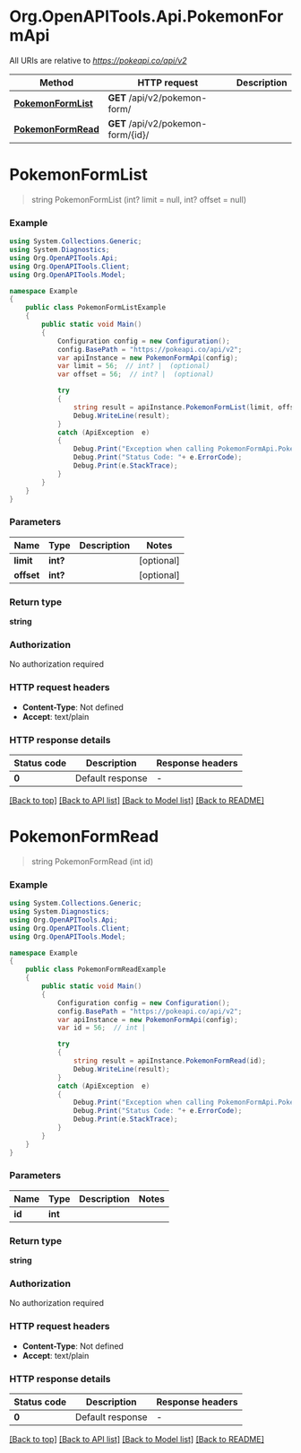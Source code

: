 # Org.OpenAPITools.Api.PokemonFormApi

All URIs are relative to *https://pokeapi.co/api/v2*

Method | HTTP request | Description
------------- | ------------- | -------------
[**PokemonFormList**](PokemonFormApi.md#pokemonformlist) | **GET** /api/v2/pokemon-form/ | 
[**PokemonFormRead**](PokemonFormApi.md#pokemonformread) | **GET** /api/v2/pokemon-form/{id}/ | 


<a name="pokemonformlist"></a>
# **PokemonFormList**
> string PokemonFormList (int? limit = null, int? offset = null)



### Example
```csharp
using System.Collections.Generic;
using System.Diagnostics;
using Org.OpenAPITools.Api;
using Org.OpenAPITools.Client;
using Org.OpenAPITools.Model;

namespace Example
{
    public class PokemonFormListExample
    {
        public static void Main()
        {
            Configuration config = new Configuration();
            config.BasePath = "https://pokeapi.co/api/v2";
            var apiInstance = new PokemonFormApi(config);
            var limit = 56;  // int? |  (optional) 
            var offset = 56;  // int? |  (optional) 

            try
            {
                string result = apiInstance.PokemonFormList(limit, offset);
                Debug.WriteLine(result);
            }
            catch (ApiException  e)
            {
                Debug.Print("Exception when calling PokemonFormApi.PokemonFormList: " + e.Message );
                Debug.Print("Status Code: "+ e.ErrorCode);
                Debug.Print(e.StackTrace);
            }
        }
    }
}
```

### Parameters

Name | Type | Description  | Notes
------------- | ------------- | ------------- | -------------
 **limit** | **int?**|  | [optional] 
 **offset** | **int?**|  | [optional] 

### Return type

**string**

### Authorization

No authorization required

### HTTP request headers

 - **Content-Type**: Not defined
 - **Accept**: text/plain


### HTTP response details
| Status code | Description | Response headers |
|-------------|-------------|------------------|
| **0** | Default response |  -  |

[[Back to top]](#) [[Back to API list]](../README.md#documentation-for-api-endpoints) [[Back to Model list]](../README.md#documentation-for-models) [[Back to README]](../README.md)

<a name="pokemonformread"></a>
# **PokemonFormRead**
> string PokemonFormRead (int id)



### Example
```csharp
using System.Collections.Generic;
using System.Diagnostics;
using Org.OpenAPITools.Api;
using Org.OpenAPITools.Client;
using Org.OpenAPITools.Model;

namespace Example
{
    public class PokemonFormReadExample
    {
        public static void Main()
        {
            Configuration config = new Configuration();
            config.BasePath = "https://pokeapi.co/api/v2";
            var apiInstance = new PokemonFormApi(config);
            var id = 56;  // int | 

            try
            {
                string result = apiInstance.PokemonFormRead(id);
                Debug.WriteLine(result);
            }
            catch (ApiException  e)
            {
                Debug.Print("Exception when calling PokemonFormApi.PokemonFormRead: " + e.Message );
                Debug.Print("Status Code: "+ e.ErrorCode);
                Debug.Print(e.StackTrace);
            }
        }
    }
}
```

### Parameters

Name | Type | Description  | Notes
------------- | ------------- | ------------- | -------------
 **id** | **int**|  | 

### Return type

**string**

### Authorization

No authorization required

### HTTP request headers

 - **Content-Type**: Not defined
 - **Accept**: text/plain


### HTTP response details
| Status code | Description | Response headers |
|-------------|-------------|------------------|
| **0** | Default response |  -  |

[[Back to top]](#) [[Back to API list]](../README.md#documentation-for-api-endpoints) [[Back to Model list]](../README.md#documentation-for-models) [[Back to README]](../README.md)

